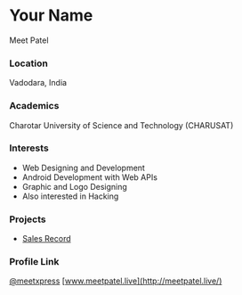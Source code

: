 # Your Name

Meet Patel

### Location

Vadodara, India

### Academics

Charotar University of Science and Technology (CHARUSAT)

### Interests

- Web Designing and Development
- Android Development with Web APIs
- Graphic and Logo Designing
- Also interested in Hacking

### Projects

- [Sales Record](https://github.com/meetxpress/SalesRecord-v1.0.0.git)

### Profile Link

[@meetxpress](https://github.com/meetxpress)
[www.meetpatel.live](http://meetpatel.live/)
